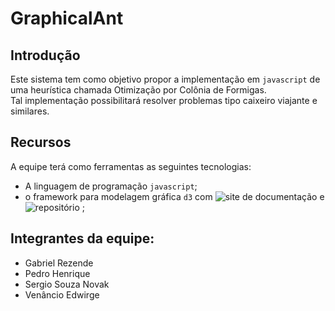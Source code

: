 # GraphicalAnt
## Introdução

Este sistema tem como objetivo propor a implementação em `javascript` de uma heurística chamada Otimização por Colônia de Formigas.<br>
Tal implementação possibilitará resolver problemas tipo caixeiro viajante e similares. 

## Recursos

A equipe terá como ferramentas as seguintes tecnologias:
* A linguagem de programação `javascript`;
* o framework para modelagem gráfica `d3` com ![site](https://d3js.org) de documentação e ![repositório](https://github.com/d3/d3) ;

## Integrantes da equipe:

* Gabriel Rezende
* Pedro Henrique
* Sergio Souza Novak
* Venâncio Edwirge

